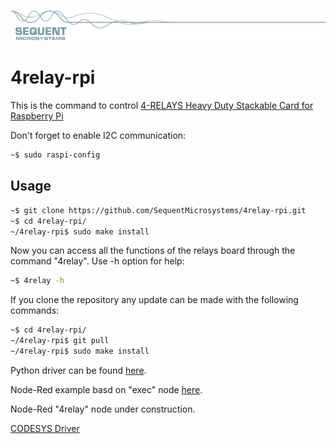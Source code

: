 [![4relay-rpi](readmeres/sequent.jpg)](https://www.sequentmicrosystems.com)

# 4relay-rpi

This is the command to control [4-RELAYS Heavy Duty Stackable Card for Raspberry Pi](https://sequentmicrosystems.com/product/4-relays-heavy-duty-stackable-card-for-rpi/)

Don't forget to enable I2C communication:
```bash
~$ sudo raspi-config
```

## Usage

```bash
~$ git clone https://github.com/SequentMicrosystems/4relay-rpi.git
~$ cd 4relay-rpi/
~/4relay-rpi$ sudo make install
```

Now you can access all the functions of the relays board through the command "4relay". Use -h option for help:
```bash
~$ 4relay -h
```

If you clone the repository any update can be made with the following commands:

```bash
~$ cd 4relay-rpi/  
~/4relay-rpi$ git pull
~/4relay-rpi$ sudo make install
```  

Python driver can be found [here](https://github.com/SequentMicrosystems/4relay-rpi/tree/master/python).

Node-Red example basd on "exec" node [here](https://github.com/SequentMicrosystems/4relay-rpi/tree/master/python).

Node-Red "4relay" node under construction.

[CODESYS Driver](https://github.com/SequentMicrosystems/4relay-rpi/tree/master/CODESYS)
